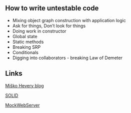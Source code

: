 ## How to write untestable code

*  Mixing object graph construction with application logic
*  Ask for things, Don’t look for things
*  Doing work in constructor
*  Global state
*  Static methods
*  Breaking SRP
*  Conditionals
*  Digging into collaborators - breaking Law of Demeter

## Links

[Miško Hevery blog](http://misko.hevery.com/)

[SOLID](https://en.wikipedia.org/wiki/SOLID_%28object-oriented_design%29)

[MockWebServer](https://github.com/square/okhttp/tree/master/mockwebserver)
